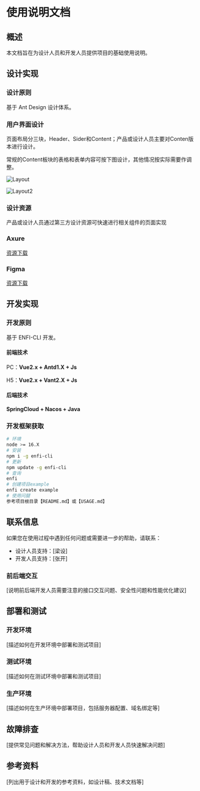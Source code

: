 # 使用说明文档

## 概述

本文档旨在为设计人员和开发人员提供项目的基础使用说明。

## 设计实现

### 设计原则

基于 Ant Design 设计体系。

### 用户界面设计

页面布局分三块，Header、Sider和Content；产品或设计人员主要对Conten版本进行设计。

常规的Content板块的表格和表单内容可按下图设计，其他情况按实际需要作调整。

![Layout](http://qxp-static.fs.kk.enfi.com.cn:30849/NzI2MjVlYzM1ZDBmOWMxMDMwZWEwM2EzZDM5MGM4MGExNjkyMjU4MTMxOTMy/Layout.png)

![Layout2](http://qxp-static.fs.kk.enfi.com.cn:30849/MTA0ZWIzNmFkZmI1M2ViNjRjM2VmYzBiZTQ2ZmI1ZmUxNjkyMjU5NTQ5Mzcw/Layout2.png)

### 设计资源

产品或设计人员通过第三方设计资源可快速进行相关组件的页面实现

### Axure

[资源下载](https://library.ant.design/)

### Figma

[资源下载](https://www.antforfigma.com/)

## 开发实现

### 开发原则

基于 ENFI-CLI 开发。

#### 前端技术

PC：**Vue2.x + Antd1.X + Js**

H5：**Vue2.x + Vant2.X + Js**

#### 后端技术

**SpringCloud + Nacos + Java**

### 开发框架获取

``` sh
# 环境
node >= 16.X
# 安装
npm i -g enfi-cli
# 更新
npm update -g enfi-cli
# 查询
enfi
# 创建项目example
enfi create example
# 使用问腿
参考项目根目录【README.md】或【USAGE.md】
```

## 联系信息

如果您在使用过程中遇到任何问题或需要进一步的帮助，请联系：

- 设计人员支持：[梁设]
- 开发人员支持：[张开]








































### 前后端交互

[说明前后端开发人员需要注意的接口交互问题、安全性问题和性能优化建议]

## 部署和测试

### 开发环境

[描述如何在开发环境中部署和测试项目]

### 测试环境

[描述如何在测试环境中部署和测试项目]

### 生产环境

[描述如何在生产环境中部署项目，包括服务器配置、域名绑定等]

## 故障排查

[提供常见问题和解决方法，帮助设计人员和开发人员快速解决问题]

## 参考资料

[列出用于设计和开发的参考资料，如设计稿、技术文档等]
